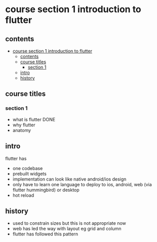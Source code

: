 # course section 1 introduction to flutter

## contents

- [course section 1 introduction to flutter](#course-section-1-introduction-to-flutter)
  - [contents](#contents)
  - [course titles](#course-titles)
    - [section 1](#section-1)
  - [intro](#intro)
  - [history](#history)

## course titles

### section 1
- what is flutter DONE
- why flutter 
- anatomy

## intro

flutter has

- one codebase
- prebuilt widgets
- implementation can look like native android/ios design
- only have to learn one language to deploy to ios, android, web (via flutter hummingbird) or desktop 
- hot reload

## history

- used to constrain sizes but this is not appropriate now
- web has led the way with layout eg grid and column
- flutter has followed this pattern
